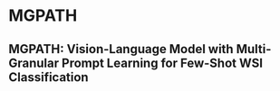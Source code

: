 # MGPATH
## MGPATH: Vision-Language Model with Multi-Granular Prompt Learning for Few-Shot WSI Classification
